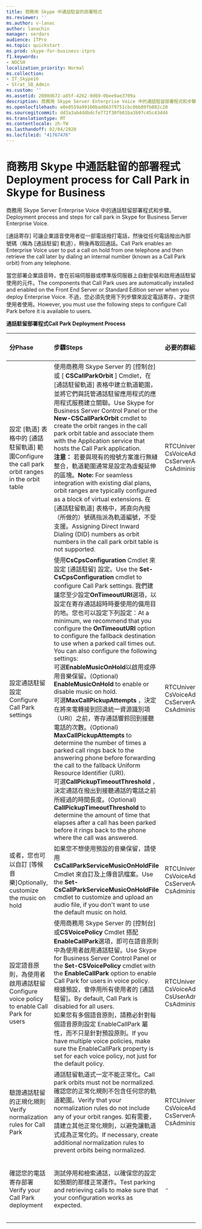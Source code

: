 ```yaml
---
title: 商務用 Skype 中通話駐留的部署程式
ms.reviewer: ''
ms.author: v-lanac
author: lanachin
manager: serdars
audience: ITPro
ms.topic: quickstart
ms.prod: skype-for-business-itpro
f1.keywords:
- NOCSH
localization_priority: Normal
ms.collection:
- IT_Skype16
- Strat_SB_Admin
ms.custom: ''
ms.assetid: 2000d672-a85f-4262-9d69-0bee9ae3709a
description: 商務用 Skype Server Enterprise Voice 中的通話駐留部署程式和步驟。
ms.openlocfilehash: e0e0559a99160bad06379751cbc0bb89fb882c20
ms.sourcegitcommit: dd3a3ab4ddbdcfe772f30fb01ba3b97c45c43dd4
ms.translationtype: MT
ms.contentlocale: zh-TW
ms.lasthandoff: 02/04/2020
ms.locfileid: "41767476"
---
```

# <a name="deployment-process-for-call-park-in-skype-for-business"></a><span data-ttu-id="07a1a-103">商務用 Skype 中通話駐留的部署程式</span><span class="sxs-lookup"><span data-stu-id="07a1a-103">Deployment process for Call Park in Skype for Business</span></span>
 
<span data-ttu-id="07a1a-104">商務用 Skype Server Enterprise Voice 中的通話駐留部署程式和步驟。</span><span class="sxs-lookup"><span data-stu-id="07a1a-104">Deployment process and steps for call park in Skype for Business Server Enterprise Voice.</span></span>
  
<span data-ttu-id="07a1a-105">[通話寄存] 可讓企業語音使用者從一部電話撥打電話，然後從任何電話撥出內部號碼（稱為 [通話駐留] 軌道），稍後再取回通話。</span><span class="sxs-lookup"><span data-stu-id="07a1a-105">Call Park enables an Enterprise Voice user to put a call on hold from one telephone and then retrieve the call later by dialing an internal number (known as a Call Park orbit) from any telephone.</span></span>
  
<span data-ttu-id="07a1a-106">當您部署企業語音時，會在前端伺服器或標準版伺服器上自動安裝和啟用通話駐留使用的元件。</span><span class="sxs-lookup"><span data-stu-id="07a1a-106">The components that Call Park uses are automatically installed and enabled on the Front End Server or Standard Edition server when you deploy Enterprise Voice.</span></span> <span data-ttu-id="07a1a-107">不過，您必須先使用下列步驟來設定電話寄存，才能供使用者使用。</span><span class="sxs-lookup"><span data-stu-id="07a1a-107">However, you must use the following steps to configure Call Park before it is available to users.</span></span> 
  
<span data-ttu-id="07a1a-108">**通話駐留部署程式**</span><span class="sxs-lookup"><span data-stu-id="07a1a-108">**Call Park Deployment Process**</span></span>

|<span data-ttu-id="07a1a-109">**分**</span><span class="sxs-lookup"><span data-stu-id="07a1a-109">**Phase**</span></span>|<span data-ttu-id="07a1a-110">**步驟**</span><span class="sxs-lookup"><span data-stu-id="07a1a-110">**Steps**</span></span>|<span data-ttu-id="07a1a-111">**必要的群組和角色**</span><span class="sxs-lookup"><span data-stu-id="07a1a-111">**Required groups and roles**</span></span>|<span data-ttu-id="07a1a-112">**部署檔**</span><span class="sxs-lookup"><span data-stu-id="07a1a-112">**Deployment documentation**</span></span>|
|:-----|:-----|:-----|:-----|
|<span data-ttu-id="07a1a-113">設定 [軌道] 表格中的 [通話駐留軌道] 範圍</span><span class="sxs-lookup"><span data-stu-id="07a1a-113">Configure the call park orbit ranges in the orbit table</span></span>  <br/> |<span data-ttu-id="07a1a-114">使用商務用 Skype Server 的 [控制台] 或 [ **CSCallParkOrbit** ] Cmdlet，在 [通話駐留軌道] 表格中建立軌道範圍，並將它們與託管通話駐留應用程式的應用程式服務建立關聯。</span><span class="sxs-lookup"><span data-stu-id="07a1a-114">Use Skype for Business Server Control Panel or the **New-CSCallParkOrbit** cmdlet to create the orbit ranges in the call park orbit table and associate them with the Application service that hosts the Call Park application.</span></span> <br/> <span data-ttu-id="07a1a-115">**注意：** 若要與現有的撥號方案進行無縫整合，軌道範圍通常是設定為虛擬延伸的區塊。</span><span class="sxs-lookup"><span data-stu-id="07a1a-115">**Note:** For seamless integration with existing dial plans, orbit ranges are typically configured as a block of virtual extensions.</span></span> <span data-ttu-id="07a1a-116">在 [通話駐留軌道] 表格中，將直向內撥（所做的）號碼指派為軌道編號，不受支援。</span><span class="sxs-lookup"><span data-stu-id="07a1a-116">Assigning Direct Inward Dialing (DID) numbers as orbit numbers in the call park orbit table is not supported.</span></span> <br/> |<span data-ttu-id="07a1a-117">RTCUniversalServerAdmins</span><span class="sxs-lookup"><span data-stu-id="07a1a-117">RTCUniversalServerAdmins</span></span>  <br/> <span data-ttu-id="07a1a-118">CsVoiceAdministrator</span><span class="sxs-lookup"><span data-stu-id="07a1a-118">CsVoiceAdministrator</span></span>  <br/> <span data-ttu-id="07a1a-119">CsServerAdministrator</span><span class="sxs-lookup"><span data-stu-id="07a1a-119">CsServerAdministrator</span></span>  <br/> <span data-ttu-id="07a1a-120">CsAdministrator</span><span class="sxs-lookup"><span data-stu-id="07a1a-120">CsAdministrator</span></span>  <br/> |[<span data-ttu-id="07a1a-121">在商務用 Skype 中建立或修改通話寄存軌道的範圍</span><span class="sxs-lookup"><span data-stu-id="07a1a-121">Create or modify a Call Park orbit range in Skype for Business</span></span>](create-or-modify-a-call-park-orbit-range.md) <br/> |
|<span data-ttu-id="07a1a-122">設定通話駐留設定</span><span class="sxs-lookup"><span data-stu-id="07a1a-122">Configure Call Park settings</span></span>  <br/> | <span data-ttu-id="07a1a-123">使用**CsCpsConfiguration** Cmdlet 來設定 [通話駐留] 設定。</span><span class="sxs-lookup"><span data-stu-id="07a1a-123">Use the **Set-CsCpsConfiguration** cmdlet to configure Call Park settings.</span></span> <span data-ttu-id="07a1a-124">我們建議您至少設定**OnTimeoutURI**選項，以設定在寄存通話超時時要使用的備用目的地。您也可以設定下列設定：</span><span class="sxs-lookup"><span data-stu-id="07a1a-124">At a minimum, we recommend that you configure the **OnTimeoutURI** option to configure the fallback destination to use when a parked call times out. You can also configure the following settings:</span></span> <br/>  <span data-ttu-id="07a1a-125">可選**EnableMusicOnHold**以啟用或停用音樂保留。</span><span class="sxs-lookup"><span data-stu-id="07a1a-125">(Optional) **EnableMusicOnHold** to enable or disable music on hold.</span></span> <br/>  <span data-ttu-id="07a1a-126">可選**MaxCallPickupAttempts** ，決定在將來電轉接到回退統一資源識別項（URI）之前，寄存通話響鈴回到接聽電話的次數。</span><span class="sxs-lookup"><span data-stu-id="07a1a-126">(Optional) **MaxCallPickupAttempts** to determine the number of times a parked call rings back to the answering phone before forwarding the call to the fallback Uniform Resource Identifier (URI).</span></span> <br/>  <span data-ttu-id="07a1a-127">可選**CallPickupTimeoutThreshold** ，決定通話在撥出到接聽通話的電話之前所經過的時間長度。</span><span class="sxs-lookup"><span data-stu-id="07a1a-127">(Optional) **CallPickupTimeoutThreshold** to determine the amount of time that elapses after a call has been parked before it rings back to the phone where the call was answered.</span></span> <br/> |<span data-ttu-id="07a1a-128">RTCUniversalServerAdmins</span><span class="sxs-lookup"><span data-stu-id="07a1a-128">RTCUniversalServerAdmins</span></span>  <br/> <span data-ttu-id="07a1a-129">CsVoiceAdministrator</span><span class="sxs-lookup"><span data-stu-id="07a1a-129">CsVoiceAdministrator</span></span>  <br/> <span data-ttu-id="07a1a-130">CsServerAdministrator</span><span class="sxs-lookup"><span data-stu-id="07a1a-130">CsServerAdministrator</span></span>  <br/> <span data-ttu-id="07a1a-131">CsAdministrator</span><span class="sxs-lookup"><span data-stu-id="07a1a-131">CsAdministrator</span></span>  <br/> |[<span data-ttu-id="07a1a-132">在商務用 Skype 中設定通話寄存設定</span><span class="sxs-lookup"><span data-stu-id="07a1a-132">Configure Call Park settings in Skype for Business</span></span>](configure-call-park-settings.md) <br/> |
|<span data-ttu-id="07a1a-133">或者，您也可以自訂 [等候音樂]</span><span class="sxs-lookup"><span data-stu-id="07a1a-133">Optionally, customize the music on hold</span></span>  <br/> |<span data-ttu-id="07a1a-134">如果您不想使用預設的音樂保留，請使用**CsCallParkServiceMusicOnHoldFile** Cmdlet 來自訂及上傳音訊檔案。</span><span class="sxs-lookup"><span data-stu-id="07a1a-134">Use the **Set-CsCallParkServiceMusicOnHoldFile** cmdlet to customize and upload an audio file, if you don't want to use the default music on hold.</span></span> <br/> |<span data-ttu-id="07a1a-135">RTCUniversalServerAdmins</span><span class="sxs-lookup"><span data-stu-id="07a1a-135">RTCUniversalServerAdmins</span></span>  <br/> <span data-ttu-id="07a1a-136">CsVoiceAdministrator</span><span class="sxs-lookup"><span data-stu-id="07a1a-136">CsVoiceAdministrator</span></span>  <br/> <span data-ttu-id="07a1a-137">CsServerAdministrator</span><span class="sxs-lookup"><span data-stu-id="07a1a-137">CsServerAdministrator</span></span>  <br/> <span data-ttu-id="07a1a-138">CsAdministrator</span><span class="sxs-lookup"><span data-stu-id="07a1a-138">CsAdministrator</span></span>  <br/> |[<span data-ttu-id="07a1a-139">在商務用 inSkype 上自訂通話寄存音樂</span><span class="sxs-lookup"><span data-stu-id="07a1a-139">Customize Call Park music on hold inSkype for Business</span></span>](customize-call-park-music-on-hold.md) <br/> |
|<span data-ttu-id="07a1a-140">設定語音原則，為使用者啟用通話駐留</span><span class="sxs-lookup"><span data-stu-id="07a1a-140">Configure voice policy to enable Call Park for users</span></span>  <br/> |<span data-ttu-id="07a1a-141">使用商務用 Skype Server 的 [控制台] 或**CSVoicePolicy** Cmdlet 搭配**EnableCallPark**選項，即可在語音原則中為使用者啟用通話駐留。</span><span class="sxs-lookup"><span data-stu-id="07a1a-141">Use Skype for Business Server Control Panel or the **Set-CSVoicePolicy** cmdlet with the **EnableCallPark** option to enable Call Park for users in voice policy.</span></span> <br/> <span data-ttu-id="07a1a-142">根據預設，會停用所有使用者的 [通話駐留]。</span><span class="sxs-lookup"><span data-stu-id="07a1a-142">By default, Call Park is disabled for all users.</span></span>  <br/> <span data-ttu-id="07a1a-143">如果您有多個語音原則，請務必針對每個語音原則設定 EnableCallPark 屬性，而不只是針對預設原則。</span><span class="sxs-lookup"><span data-stu-id="07a1a-143">If you have multiple voice policies, make sure the EnableCallPark property is set for each voice policy, not just for the default policy.</span></span>  <br/> |<span data-ttu-id="07a1a-144">RTCUniversalServerAdmins</span><span class="sxs-lookup"><span data-stu-id="07a1a-144">RTCUniversalServerAdmins</span></span>  <br/> <span data-ttu-id="07a1a-145">CsVoiceAdministrator</span><span class="sxs-lookup"><span data-stu-id="07a1a-145">CsVoiceAdministrator</span></span>  <br/> <span data-ttu-id="07a1a-146">CsUserAdministrator</span><span class="sxs-lookup"><span data-stu-id="07a1a-146">CsUserAdministrator</span></span>  <br/> <span data-ttu-id="07a1a-147">CsAdministrator</span><span class="sxs-lookup"><span data-stu-id="07a1a-147">CsAdministrator</span></span>  <br/> |[<span data-ttu-id="07a1a-148">在商務用 Skype 中啟用電話寄存給使用者</span><span class="sxs-lookup"><span data-stu-id="07a1a-148">Enable Call Park for users in Skype for Business</span></span>](enable-call-park-for-users.md) <br/> |
|<span data-ttu-id="07a1a-149">驗證通話駐留的正規化規則</span><span class="sxs-lookup"><span data-stu-id="07a1a-149">Verify normalization rules for Call Park</span></span>  <br/> |<span data-ttu-id="07a1a-150">通話駐留軌道式一定不能正常化。</span><span class="sxs-lookup"><span data-stu-id="07a1a-150">Call park orbits must not be normalized.</span></span> <span data-ttu-id="07a1a-151">確認您的正常化規則不包含任何您的軌道範圍。</span><span class="sxs-lookup"><span data-stu-id="07a1a-151">Verify that your normalization rules do not include any of your orbit ranges.</span></span> <span data-ttu-id="07a1a-152">如有需要，請建立其他正常化規則，以避免讓軌道式成為正常化的。</span><span class="sxs-lookup"><span data-stu-id="07a1a-152">If necessary, create additional normalization rules to prevent orbits being normalized.</span></span>  <br/> |<span data-ttu-id="07a1a-153">RTCUniversalServerAdmins</span><span class="sxs-lookup"><span data-stu-id="07a1a-153">RTCUniversalServerAdmins</span></span>  <br/> <span data-ttu-id="07a1a-154">CsVoiceAdministrator</span><span class="sxs-lookup"><span data-stu-id="07a1a-154">CsVoiceAdministrator</span></span>  <br/> <span data-ttu-id="07a1a-155">CsServerAdministrator</span><span class="sxs-lookup"><span data-stu-id="07a1a-155">CsServerAdministrator</span></span>  <br/> <span data-ttu-id="07a1a-156">CsAdministrator</span><span class="sxs-lookup"><span data-stu-id="07a1a-156">CsAdministrator</span></span>  <br/> |[<span data-ttu-id="07a1a-157">在商務用 Skype 中驗證通話寄存的正常化規則</span><span class="sxs-lookup"><span data-stu-id="07a1a-157">Verify normalization rules for Call Park in Skype for Business</span></span>](verify-normalization-rules-for-call-park.md) <br/> |
|<span data-ttu-id="07a1a-158">確認您的電話寄存部署</span><span class="sxs-lookup"><span data-stu-id="07a1a-158">Verify your Call Park deployment</span></span>  <br/> |<span data-ttu-id="07a1a-159">測試停用和檢索通話，以確保您的設定如預期的那樣正常運作。</span><span class="sxs-lookup"><span data-stu-id="07a1a-159">Test parking and retrieving calls to make sure that your configuration works as expected.</span></span>  <br/> |-  <br/> |[<span data-ttu-id="07a1a-160">可選在商務用 Skype 中確認通話駐留部署</span><span class="sxs-lookup"><span data-stu-id="07a1a-160">(Optional) Verify Call Park deployment in Skype for Business</span></span>](optional-verify-call-park-deployment.md) <br/> |
   

